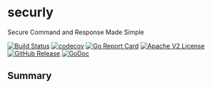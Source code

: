 # securly
Secure Command and Response Made Simple

[![Build Status](https://github.com/xmidt-org/securly/actions/workflows/ci.yml/badge.svg)](https://github.com/xmidt-org/securly/actions/workflows/ci.yml)
[![codecov](https://codecov.io/gh/xmidt-org/securly/graph/badge.svg?token=XvcXIaXcmE)](https://codecov.io/gh/xmidt-org/securly)
[![Go Report Card](https://goreportcard.com/badge/github.com/xmidt-org/securly)](https://goreportcard.com/report/github.com/xmidt-org/securly)
[![Apache V2 License](http://img.shields.io/badge/license-Apache%20V2-blue.svg)](https://github.com/xmidt-org/securly/blob/main/LICENSE)
[![GitHub Release](https://img.shields.io/github/release/xmidt-org/securly.svg)](https://github.com/xmidt-org/securly/releases)
[![GoDoc](https://pkg.go.dev/badge/github.com/xmidt-org/securly)](https://pkg.go.dev/github.com/xmidt-org/securly)

## Summary
